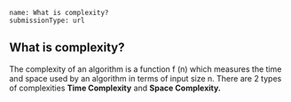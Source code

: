 ```ngMeta
name: What is complexity?
submissionType: url
```
## What is complexity?
The complexity of an algorithm is a function f (n) which measures the time and space used by an algorithm in terms of input size n.
There are 2 types of complexities **Time Complexity** and **Space Complexity.**

